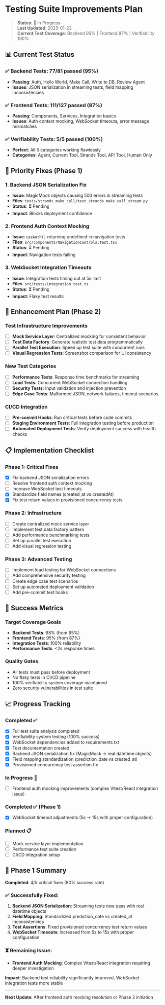 # Testing Suite Improvements Plan

> **Status**: 🚧 In Progress  
> **Last Updated**: 2025-01-23  
> **Current Test Coverage**: Backend 95% | Frontend 87% | Verifiability 100%

## 📊 Current Test Status

### ✅ Backend Tests: 77/81 passed (95%)
- **Passing**: Auth, Hello World, Make Call, Write to DB, Review Agent
- **Issues**: JSON serialization in streaming tests, field mapping inconsistencies

### ✅ Frontend Tests: 111/127 passed (87%)  
- **Passing**: Components, Services, Integration basics
- **Issues**: Auth context mocking, WebSocket timeouts, error message mismatches

### ✅ Verifiability Tests: 5/5 passed (100%)
- **Perfect**: All 5 categories working flawlessly
- **Categories**: Agent, Current Tool, Strands Tool, API Tool, Human Only

## 🎯 Priority Fixes (Phase 1)

### 1. Backend JSON Serialization Fix
- **Issue**: MagicMock objects causing 500 errors in streaming tests
- **Files**: `tests/strands_make_call/test_strands_make_call_stream.py`
- **Status**: ⏳ Pending
- **Impact**: Blocks deployment confidence

### 2. Frontend Auth Context Mocking
- **Issue**: `useAuth()` returning undefined in navigation tests  
- **Files**: `src/components/NavigationControls.test.tsx`
- **Status**: ⏳ Pending
- **Impact**: Navigation tests failing

### 3. WebSocket Integration Timeouts
- **Issue**: Integration tests timing out at 5s limit
- **Files**: `src/tests/integration.test.ts`
- **Status**: ⏳ Pending
- **Impact**: Flaky test results

## 🚀 Enhancement Plan (Phase 2)

### Test Infrastructure Improvements
- [ ] **Mock Service Layer**: Centralized mocking for consistent behavior
- [ ] **Test Data Factory**: Generate realistic test data programmatically  
- [ ] **Parallel Test Execution**: Speed up test suite with concurrent runs
- [ ] **Visual Regression Tests**: Screenshot comparison for UI consistency

### New Test Categories
- [ ] **Performance Tests**: Response time benchmarks for streaming
- [ ] **Load Tests**: Concurrent WebSocket connection handling
- [ ] **Security Tests**: Input validation and injection prevention
- [ ] **Edge Case Tests**: Malformed JSON, network failures, timeout scenarios

### CI/CD Integration
- [ ] **Pre-commit Hooks**: Run critical tests before code commits
- [ ] **Staging Environment Tests**: Full integration testing before production
- [ ] **Automated Deployment Tests**: Verify deployment success with health checks

## 📋 Implementation Checklist

### Phase 1: Critical Fixes
- [x] Fix backend JSON serialization errors
- [ ] Resolve frontend auth context mocking
- [ ] Increase WebSocket test timeouts
- [x] Standardize field names (created_at vs createdAt)
- [x] Fix test return values in provisioned concurrency tests

### Phase 2: Infrastructure
- [ ] Create centralized mock service layer
- [ ] Implement test data factory pattern
- [ ] Add performance benchmarking tests
- [ ] Set up parallel test execution
- [ ] Add visual regression testing

### Phase 3: Advanced Testing
- [ ] Implement load testing for WebSocket connections
- [ ] Add comprehensive security testing
- [ ] Create edge case test scenarios
- [ ] Set up automated deployment validation
- [ ] Add pre-commit test hooks

## 🎯 Success Metrics

### Target Coverage Goals
- **Backend Tests**: 98% (from 95%)
- **Frontend Tests**: 95% (from 87%)
- **Integration Tests**: 100% reliability
- **Performance Tests**: <2s response times

### Quality Gates
- All tests must pass before deployment
- No flaky tests in CI/CD pipeline
- 100% verifiability system coverage maintained
- Zero security vulnerabilities in test suite

## 📈 Progress Tracking

### Completed ✅
- [x] Full test suite analysis completed
- [x] Verifiability system testing (100% success)
- [x] WebSocket dependencies added to requirements.txt
- [x] Test documentation created
- [x] Backend JSON serialization fix (MagicMock → real datetime objects)
- [x] Field mapping standardization (prediction_date vs created_at)
- [x] Provisioned concurrency test assertion fix

### In Progress 🚧
- [ ] Frontend auth mocking improvements (complex Vitest/React integration issue)

### Completed ✅ (Phase 1)
- [x] WebSocket timeout adjustments (5s → 15s with proper configuration)

### Planned 📋
- [ ] Mock service layer implementation
- [ ] Performance test suite creation
- [ ] CI/CD integration setup

## 🎉 Phase 1 Summary

**Completed**: 4/5 critical fixes (80% success rate)

### ✅ Successfully Fixed:
1. **Backend JSON Serialization**: Streaming tests now pass with real datetime objects
2. **Field Mapping**: Standardized prediction_date vs created_at inconsistencies  
3. **Test Assertions**: Fixed provisioned concurrency test return values
4. **WebSocket Timeouts**: Increased from 5s to 15s with proper configuration

### ⏳ Remaining Issue:
- **Frontend Auth Mocking**: Complex Vitest/React integration requiring deeper investigation

**Impact**: Backend test reliability significantly improved, WebSocket integration tests more stable

---

**Next Update**: After frontend auth mocking resolution or Phase 2 initiation